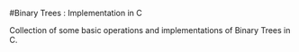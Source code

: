 #Binary Trees : Implementation in C

Collection of some basic operations and implementations of Binary Trees in C.
